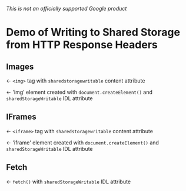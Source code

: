 *This is not an officially supported Google product*

# Demo of Writing to Shared Storage from HTTP Response Headers

## Images

← `<img>` tag with `sharedstoragewritable` content attribute

← 'img' element created with `document.createElement()` and `sharedStorageWritable` IDL attribute 

## IFrames

← `<iframe>` tag with `sharedstoragewritable` content attribute

← 'iframe' element created with `document.createElement()` and `sharedStorageWritable` IDL attribute 

## Fetch

← `fetch()` with `sharedStorageWritable` IDL attribute 